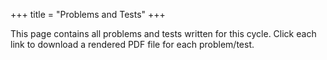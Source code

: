 +++
title = "Problems and Tests"
+++

This page contains all problems and tests written for this cycle. Click each link to download a rendered PDF file for each problem/test.
